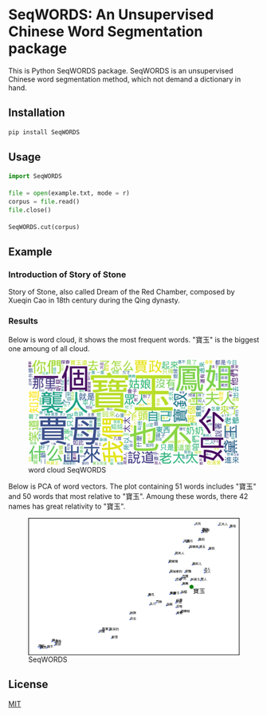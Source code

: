 # SeqWORDS: An Unsupervised Chinese Word Segmentation package
This is Python SeqWORDS package. SeqWORDS is an unsupervised Chinese word segmentation method, which not demand a dictionary in hand.
## Installation
```bash
pip install SeqWORDS
```
## Usage
```python
import SeqWORDS

file = open(example.txt, mode = r)
corpus = file.read()
file.close()

SeqWORDS.cut(corpus)
```
## Example
### Introduction of Story of Stone
Story of Stone, also called Dream of the Red Chamber, composed by Xueqin Cao in 18th century during the Qing dynasty.
### Results
Below is word cloud, it shows the most frequent words. "寶玉" is the biggest one amoung of all cloud. 
<figure>
<img src="SeqWORDS_cloud.png"
    alt="SeqWORDS_cloud"
    style="float: left; margin-right: 10px;" />
<figcaption> word cloud SeqWORDS</figcaption>
</figure>

Below is PCA of word vectors. The plot containing 51 words includes "寶玉" and 50 words that most relative to "寶玉". Amoung these words, there 42 names has great relativity to "寶玉". 

<figure>
<img src="010_word2vec_SeqWORDS.png"
    alt="010_word2vec_SeqWORDS"
    style="float: left; margin-right: 10px;" />
<figcaption> SeqWORDS</figcaption>
</figure>

## License
[MIT](https://choosealicense.com/licenses/mit/)
